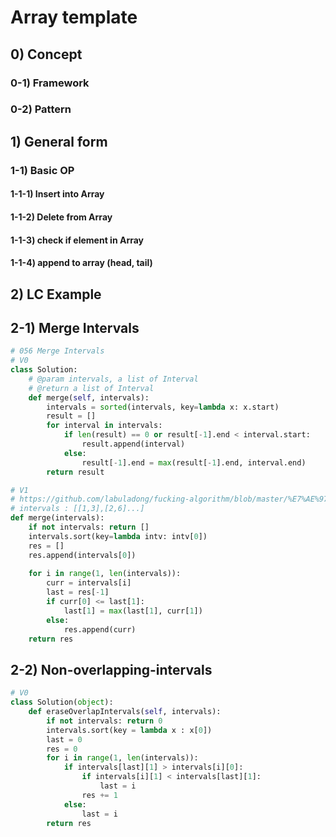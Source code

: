 # Array template 

## 0) Concept  

### 0-1) Framework

### 0-2) Pattern

## 1) General form

### 1-1) Basic OP
#### 1-1-1) Insert into Array
#### 1-1-2) Delete from Array
#### 1-1-3) check if element in Array
#### 1-1-4) append to array (head, tail)

## 2) LC Example

## 2-1) Merge Intervals
```python
# 056 Merge Intervals
# V0
class Solution:
    # @param intervals, a list of Interval
    # @return a list of Interval
    def merge(self, intervals):
        intervals = sorted(intervals, key=lambda x: x.start)
        result = []
        for interval in intervals:
            if len(result) == 0 or result[-1].end < interval.start:
                result.append(interval)
            else:
                result[-1].end = max(result[-1].end, interval.end)
        return result

# V1
# https://github.com/labuladong/fucking-algorithm/blob/master/%E7%AE%97%E6%B3%95%E6%80%9D%E7%BB%B4%E7%B3%BB%E5%88%97/%E5%8C%BA%E9%97%B4%E8%B0%83%E5%BA%A6%E9%97%AE%E9%A2%98%E4%B9%8B%E5%8C%BA%E9%97%B4%E5%90%88%E5%B9%B6.md
# intervals : [[1,3],[2,6]...]
def merge(intervals):
    if not intervals: return []
    intervals.sort(key=lambda intv: intv[0])
    res = []
    res.append(intervals[0])
    
    for i in range(1, len(intervals)):
        curr = intervals[i]
        last = res[-1]
        if curr[0] <= last[1]:
            last[1] = max(last[1], curr[1])
        else:
            res.append(curr)
    return res
```

## 2-2) Non-overlapping-intervals
```python
# V0 
class Solution(object):
    def eraseOverlapIntervals(self, intervals):
        if not intervals: return 0
        intervals.sort(key = lambda x : x[0])
        last = 0
        res = 0
        for i in range(1, len(intervals)):
            if intervals[last][1] > intervals[i][0]:
                if intervals[i][1] < intervals[last][1]:
                    last = i
                res += 1
            else:
                last = i
        return res 
```